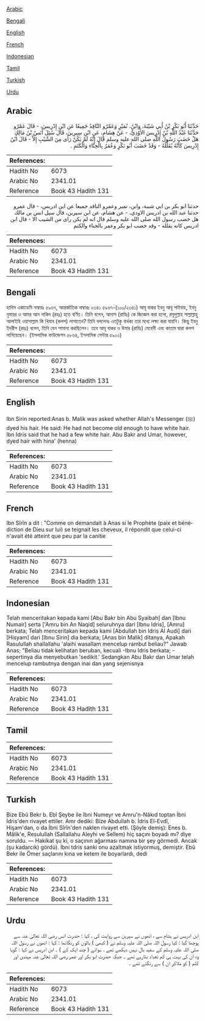 [Arabic](#arabic)

[Bengali](#bengali)

[English](#english)

[French](#french)

[Indonesian](#indonesian)

[Tamil](#tamil)

[Turkish](#turkish)

[Urdu](#urdu)

## Arabic


<div dir="rtl" lang="ar" style={{fontSize:'larger',backgroundColor:'#f8f9fa',padding:20}}>
حَدَّثَنَا أَبُو بَكْرِ بْنُ أَبِي شَيْبَةَ، وَابْنُ، نُمَيْرٍ وَعَمْرٌو النَّاقِدُ جَمِيعًا عَنِ ابْنِ إِدْرِيسَ، - قَالَ عَمْرٌو حَدَّثَنَا عَبْدُ اللَّهِ بْنُ إِدْرِيسَ الأَوْدِيُّ، - عَنْ هِشَامٍ، عَنِ ابْنِ سِيرِينَ، قَالَ سُئِلَ أَنَسُ بْنُ مَالِكٍ هَلْ خَضَبَ رَسُولُ اللَّهِ صلى الله عليه وسلم قَالَ إِنَّهُ لَمْ يَكُنْ رَأَى مِنَ الشَّيْبِ إِلاَّ - قَالَ ابْنُ إِدْرِيسَ كَأَنَّهُ يُقَلِّلُهُ - وَقَدْ خَضَبَ أَبُو بَكْرٍ وَعُمَرُ بِالْحِنَّاءِ وَالْكَتَمِ ‏.‏
</div>
<div style={{backgroundColor:'#f8f9fa',padding:20, marginBottom: 10}}><table> <thead> <tr> <th>References:</th> <th></th> </tr> </thead> <tbody><tr><td>Hadith No</td><td>6073</td></tr><tr><td>Arabic No</td><td>2341.01</td></tr><tr><td>Reference</td><td>Book 43 Hadith 131</td></tr></tbody></table></div>


<div dir="rtl" lang="ar" style={{fontSize:'larger',backgroundColor:'#f8f9fa',padding:20}}>
حدثنا ابو بكر بن ابي شيبة، وابن، نمير وعمرو الناقد جميعا عن ابن ادريس، - قال عمرو حدثنا عبد الله بن ادريس الاودي، - عن هشام، عن ابن سيرين، قال سيل انس بن مالك هل خضب رسول الله صلى الله عليه وسلم قال انه لم يكن راى من الشيب الا - قال ابن ادريس كانه يقلله - وقد خضب ابو بكر وعمر بالحناء والكتم
</div>
<div style={{backgroundColor:'#f8f9fa',padding:20, marginBottom: 10}}><table> <thead> <tr> <th>References:</th> <th></th> </tr> </thead> <tbody><tr><td>Hadith No</td><td>6073</td></tr><tr><td>Arabic No</td><td>2341.01</td></tr><tr><td>Reference</td><td>Book 43 Hadith 131</td></tr></tbody></table></div>

## Bengali


<div dir="ltr" lang="bn" style={{fontSize:'larger',backgroundColor:'#f8f9fa',padding:20}}>
হাদিস একাডেমি নাম্বারঃ ৫৯৬৭, আন্তর্জাতিক নাম্বারঃ ২৩৪১ ৫৯৬৭-(১০০/২৩৪১) আবূ বাকর ইবনু আবূ শাইবাহ, ইবনু নুমায়র ও আমর আন নাকিদ (রহঃ) হতে বর্ণিত। তিনি বলেন, আনাস (রাযিঃ) কে জিজ্ঞেস করা হলো, রসূলুল্লাহ সাল্লাল্লাহু আলাইহি ওয়াসাল্লাম কি খিযাব (কলপ) লাগাতেন? তিনি বললেনঃ এতটুকু বার্ধক্য তার মধ্যে লক্ষ্য করা যায়নি। কিন্তু ইবনু ইদরীস (রহঃ) বলেন, তিনি যেন সামান্য করছিলেন। তবে আবূ বাকর ও উমার (রাযিঃ) মেহেদী এবং কাতাম দ্বারা কলপ লাগিয়েছেন। (ইসলামিক ফাউন্ডেশন ৫৮৬৪, ইসলামিক সেন্টার ৫৯০০)
</div>
<div style={{backgroundColor:'#f8f9fa',padding:20, marginBottom: 10}}><table> <thead> <tr> <th>References:</th> <th></th> </tr> </thead> <tbody><tr><td>Hadith No</td><td>6073</td></tr><tr><td>Arabic No</td><td>2341.01</td></tr><tr><td>Reference</td><td>Book 43 Hadith 131</td></tr></tbody></table></div>

## English


<div dir="ltr" lang="en" style={{fontSize:'larger',backgroundColor:'#f8f9fa',padding:20}}>
Ibn Sirin reported:Anas b. Malik was asked whether Allah's Messenger (ﷺ) dyed his hair. He said: He had not become old enough to have white hair. Ibn Idris said that he had a few white hair. Abu Bakr and Umar, however, dyed hair with hina' (henna)
</div>
<div style={{backgroundColor:'#f8f9fa',padding:20, marginBottom: 10}}><table> <thead> <tr> <th>References:</th> <th></th> </tr> </thead> <tbody><tr><td>Hadith No</td><td>6073</td></tr><tr><td>Arabic No</td><td>2341.01</td></tr><tr><td>Reference</td><td>Book 43 Hadith 131</td></tr></tbody></table></div>

## French


<div dir="ltr" lang="fr" style={{fontSize:'larger',backgroundColor:'#f8f9fa',padding:20}}>
Ibn Sîrîn a dit : "Comme on demandait à Anas si le Prophète (paix et bénédiction de Dieu sur lui) se teignait les cheveux, il répondit que celui-ci n'avait été atteint que peu par la canitie
</div>
<div style={{backgroundColor:'#f8f9fa',padding:20, marginBottom: 10}}><table> <thead> <tr> <th>References:</th> <th></th> </tr> </thead> <tbody><tr><td>Hadith No</td><td>6073</td></tr><tr><td>Arabic No</td><td>2341.01</td></tr><tr><td>Reference</td><td>Book 43 Hadith 131</td></tr></tbody></table></div>

## Indonesian


<div dir="ltr" lang="id" style={{fontSize:'larger',backgroundColor:'#f8f9fa',padding:20}}>
Telah menceritakan kepada kami [Abu Bakr bin Abu Syaibah] dan [Ibnu Numair] serta ['Amru bin An Naqid] seluruhnya dari [Ibnu Idris], [Amru] berkata; Telah menceritakan kepada kami [Abdullah bin Idris Al Audi] dari [Hisyam] dari [Ibnu Sirin] dia berkata; [Anas bin Malik] ditanya, Apakah Rasulullah shallallahu 'alaihi wasallam mencelup rambut beliau?" Jawab Anas; "Beliau tidak kelihatan beruban, kecuali -Ibnu Idris berkata; - sepertinya dia menyebutkan 'sedikit.' Sedangkan Abu Bakr dan Umar telah mencelup rambutnya dengan inai dan yang sejenisnya
</div>
<div style={{backgroundColor:'#f8f9fa',padding:20, marginBottom: 10}}><table> <thead> <tr> <th>References:</th> <th></th> </tr> </thead> <tbody><tr><td>Hadith No</td><td>6073</td></tr><tr><td>Arabic No</td><td>2341.01</td></tr><tr><td>Reference</td><td>Book 43 Hadith 131</td></tr></tbody></table></div>

## Tamil


<div dir="ltr" lang="ta" style={{fontSize:'larger',backgroundColor:'#f8f9fa',padding:20}}>

</div>
<div style={{backgroundColor:'#f8f9fa',padding:20, marginBottom: 10}}><table> <thead> <tr> <th>References:</th> <th></th> </tr> </thead> <tbody><tr><td>Hadith No</td><td>6073</td></tr><tr><td>Arabic No</td><td>2341.01</td></tr><tr><td>Reference</td><td>Book 43 Hadith 131</td></tr></tbody></table></div>

## Turkish


<div dir="ltr" lang="tr" style={{fontSize:'larger',backgroundColor:'#f8f9fa',padding:20}}>
Bize Ebû Bekr b. Ebî Şeybe ile îbni Numeyr ve Amru'n-Nâkıd toptan İbni İdris'den rivayet ettiler. Amr dediki: Bize Abdullah b. İdris El-Evdî, Hişam'dan, o da İbni Sîrîn'den naklen rivayet etti. (Şöyle demiş): Enes b. Mâlik'e, Resulullah (Sallallahu Aleyhi ve Sellem) hiç saçını boyadı mı? diye soruldu. — Hakikat şu ki, o saçının ağarması namına bir şey görmedi. Ancak (şu kadarcık) gördü). İbni tdris sanki onu azaltmak istiyormuş, demiştir. Ebû Bekr ile Ömer saçlarını kına ve ketem ile boyarlardı, dedi
</div>
<div style={{backgroundColor:'#f8f9fa',padding:20, marginBottom: 10}}><table> <thead> <tr> <th>References:</th> <th></th> </tr> </thead> <tbody><tr><td>Hadith No</td><td>6073</td></tr><tr><td>Arabic No</td><td>2341.01</td></tr><tr><td>Reference</td><td>Book 43 Hadith 131</td></tr></tbody></table></div>

## Urdu


<div dir="rtl" lang="ur" style={{fontSize:'larger',backgroundColor:'#f8f9fa',padding:20}}>
ابن ادریس نے ہشام سے ، انھوں نے سیرین سے روایت کی ، کہا : حضرت انس رضی اللہ تعالیٰ عنہ سے پوچھا گیا : کیا رسول اللہ صلی اللہ علیہ وسلم نے ( کبھی ) بالوں کو رنگاتھا : کہا : انھوں نے رسول اللہ صلی اللہ علیہ وسلم کے سفید بال نہیں دیکھے تھے ، سوائے ( چند ایک کے ) ۔ ابن ادریس نے کہا : گویا وہ ان کی بہت ہی کم تعداد بتارہے تھے ۔ جبکہ حضرت ابو بکر اور عمر رضی اللہ تعالیٰ عنہ مہندی اور کَتَم ( کو ملاکر ان ) سے رنگتے تھے ۔
</div>
<div style={{backgroundColor:'#f8f9fa',padding:20, marginBottom: 10}}><table> <thead> <tr> <th>References:</th> <th></th> </tr> </thead> <tbody><tr><td>Hadith No</td><td>6073</td></tr><tr><td>Arabic No</td><td>2341.01</td></tr><tr><td>Reference</td><td>Book 43 Hadith 131</td></tr></tbody></table></div>